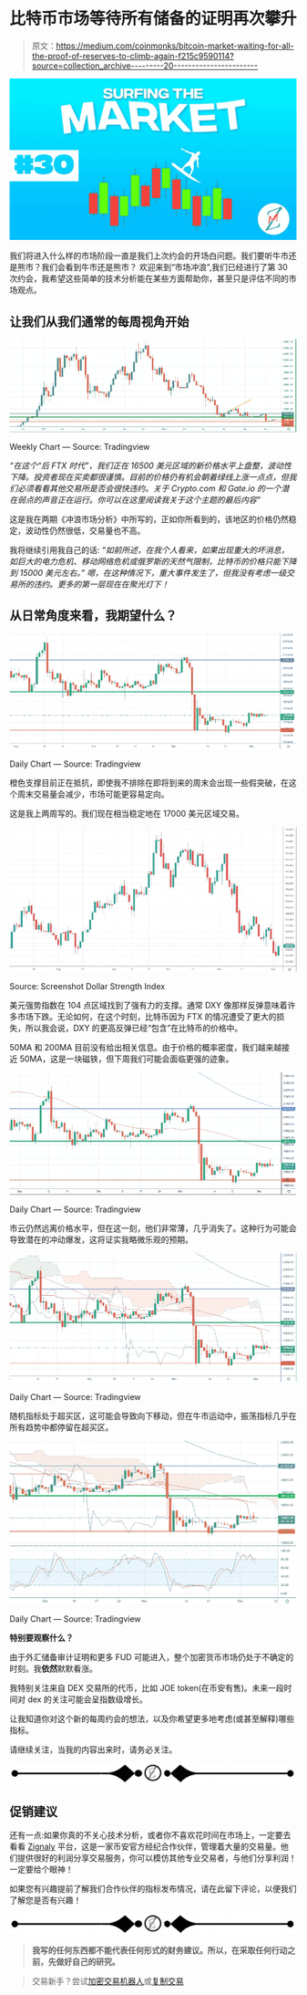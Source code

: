 # 比特币市场等待所有储备的证明再次攀升

> 原文：<https://medium.com/coinmonks/bitcoin-market-waiting-for-all-the-proof-of-reserves-to-climb-again-f215c9590114?source=collection_archive---------20----------------------->

![](img/c7e31534bb95a89fe71f848e9f995e4e.png)

我们将进入什么样的市场阶段一直是我们上次约会的开场白问题。我们要听牛市还是熊市？我们会看到牛市还是熊市？
欢迎来到“市场冲浪”,我们已经进行了第 30 次约会，我希望这些简单的技术分析能在某些方面帮助你，甚至只是评估不同的市场观点。

## 让我们从我们通常的每周视角开始

![](img/409867b6984ac1fc45254304a961db35.png)

Weekly Chart — Source: Tradingview

*“在这个“后 FTX 时代”，我们正在 16500 美元区域的新价格水平上盘整，波动性下降。投资者现在买卖都很谨慎。目前的价格仍有机会朝着绿线上涨一点点，但我们必须看看其他交易所是否会很快违约。关于 Crypto.com 和 Gate.io 的一个潜在弱点的声音正在运行。你可以在这里阅读我关于这个主题的最后内容"*

这是我在两期《冲浪市场分析》中所写的，正如你所看到的，该地区的价格仍然稳定，波动性仍然很低，交易量也不高。

我将继续引用我自己的话:
*“如前所述，在我个人看来，如果出现重大的坏消息，如巨大的电力危机、移动网络危机或俄罗斯的天然气限制，比特币的价格只能下降到 15000 美元左右。”
嗯，在这种情况下，重大事件发生了，但我没有考虑一级交易所的违约。更多的第一层现在在聚光灯下！*

## 从日常角度来看，我期望什么？

![](img/3bc6c1c98a5415b6600fc663e315852e.png)

Daily Chart — Source: Tradingview

橙色支撑目前正在抵抗，即使我不排除在即将到来的周末会出现一些假突破，在这个周末交易量会减少，市场可能更容易定向。

这是我上两周写的。我们现在相当稳定地在 17000 美元区域交易。

![](img/70dfa0f92e42bdafb8d15ccacef1c45d.png)

Source: Screenshot Dollar Strength Index

美元强势指数在 104 点区域找到了强有力的支撑。通常 DXY 像那样反弹意味着许多市场下跌。无论如何，在这个时刻，比特币因为 FTX 的情况遭受了更大的损失，所以我会说，DXY 的更高反弹已经“包含”在比特币的价格中。

50MA 和 200MA 目前没有给出相关信息。由于价格的概率密度，我们越来越接近 50MA，这是一块磁铁，但下周我们可能会面临更强的迹象。

![](img/30eda4f4cd274a20c40a395e0b83b381.png)

Daily Chart — Source: Tradingview

市云仍然远离价格水平，但在这一刻，他们非常薄，几乎消失了。这种行为可能会导致潜在的冲动爆发，这将证实我略微乐观的预期。

![](img/04627762cc35c5e3f56591efa7993df9.png)

Daily Chart — Source: Tradingview

随机指标处于超买区，这可能会导致向下移动，但在牛市运动中，振荡指标几乎在所有趋势中都停留在超买区。

![](img/fe2769832f0f7821a13f34078d8bdc4a.png)

Daily Chart — Source: Tradingview

**特别要观察什么？**

由于外汇储备审计证明和更多 FUD 可能进入，整个加密货币市场仍处于不确定的时刻。我**依然**默默看涨。

我特别关注来自 DEX 交易所的代币，比如 JOE token(在币安有售)。未来一段时间对 dex 的关注可能会呈指数级增长。

让我知道你对这个新的每周约会的想法，以及你希望更多地考虑(或甚至解释)哪些指标。

请继续关注，当我的内容出来时，请务必关注。

![](img/2931fc6458dbda66192428929f8a301f.png)

## 促销建议

还有一点:如果你真的不关心技术分析，或者你不喜欢花时间在市场上，一定要去看看 [Zignaly](https://zignaly.com/app/signup/?invite=mikezillo) 平台，这是一家币安官方经纪合作伙伴，管理着大量的交易量。他们提供很好的利润分享交易服务，你可以模仿其他专业交易者，与他们分享利润！一定要给个眼神！

如果您有兴趣提前了解我们合作伙伴的指标发布情况，请在此留下评论，以便我们了解您是否有兴趣！

![](img/2931fc6458dbda66192428929f8a301f.png)

> **我写的任何东西都不能代表任何形式的财务建议。所以，在采取任何行动之前，先做好自己的研究。**

> 交易新手？尝试[加密交易机器人](/coinmonks/crypto-trading-bot-c2ffce8acb2a)或[复制交易](/coinmonks/top-10-crypto-copy-trading-platforms-for-beginners-d0c37c7d698c)